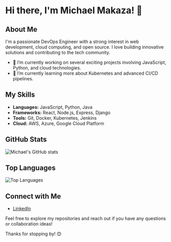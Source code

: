 # Hi there, I'm Michael Makaza! 👋

## About Me

I'm a passionate DevOps Engineer with a strong interest in web development, cloud computing, and open source. I love building innovative solutions and contributing to the tech community.

- 🔭 I’m currently working on several exciting projects involving JavaScript, Python, and cloud technologies.
- 🌱 I’m currently learning more about Kubernetes and advanced CI/CD pipelines.

## My Skills

- **Languages:** JavaScript, Python, Java
- **Frameworks:** React, Node.js, Express, Django
- **Tools:** Git, Docker, Kubernetes, Jenkins
- **Cloud:** AWS, Azure, Google Cloud Platform

## GitHub Stats

![Michael's GitHub stats](https://github-readme-stats.vercel.app/api?username=michaelmakaza&show_icons=true&theme=dracula)

## Top Languages

![Top Languages](https://github-readme-stats.vercel.app/api/top-langs/?username=michaelmakaza&layout=compact&theme=dracula)

## Connect with Me

- [LinkedIn](https://www.linkedin.com/in/michael-fungai-makaza-57b2b4146/)


Feel free to explore my repositories and reach out if you have any questions or collaboration ideas!

Thanks for stopping by! 😊
